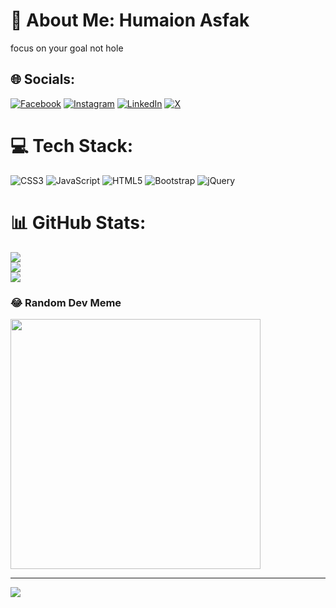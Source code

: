 # 💫 About Me: Humaion Asfak
focus on your goal not hole 


## 🌐 Socials:
[![Facebook]([https://img.shields.io/badge/Facebook-%231877F2.svg?logo=Facebook&logoColor=white)](https://facebook.com/https://www.facebook.com/profile.php?id=100047971117818](https://www.facebook.com/profile.php?id=100068576962173)) [![Instagram](https://img.shields.io/badge/Instagram-%23E4405F.svg?logo=Instagram&logoColor=white)](https://instagram.com/https://www.instagram.com/http_a_s_f_a_k/) [![LinkedIn](https://img.shields.io/badge/LinkedIn-%230077B5.svg?logo=linkedin&logoColor=white)](https://linkedin.com/in/https://www.linkedin.com/in/as-fak-52a760279/) [![X](https://img.shields.io/badge/X-black.svg?logo=X&logoColor=white)](https://x.com/https://twitter.com/Asfak513) 

# 💻 Tech Stack:
![CSS3](https://img.shields.io/badge/css3-%231572B6.svg?style=plastic&logo=css3&logoColor=white) ![JavaScript](https://img.shields.io/badge/javascript-%23323330.svg?style=plastic&logo=javascript&logoColor=%23F7DF1E) ![HTML5](https://img.shields.io/badge/html5-%23E34F26.svg?style=plastic&logo=html5&logoColor=white) ![Bootstrap](https://img.shields.io/badge/bootstrap-%238511FA.svg?style=plastic&logo=bootstrap&logoColor=white) ![jQuery](https://img.shields.io/badge/jquery-%230769AD.svg?style=plastic&logo=jquery&logoColor=white)
# 📊 GitHub Stats:
![](https://github-readme-stats.vercel.app/api?username=humaionasfak&theme=onedark&hide_border=false&include_all_commits=false&count_private=false)<br/>
![](https://github-readme-streak-stats.herokuapp.com/?user=humaionasfak&theme=onedark&hide_border=false)<br/>
![](https://github-readme-stats.vercel.app/api/top-langs/?username=humaionasfak&theme=onedark&hide_border=false&include_all_commits=false&count_private=false&layout=compact)

### 😂 Random Dev Meme
<img src='https://randommeme-five.vercel.app/' style="height: 400px;"/>

---
[![](https://visitcount.itsvg.in/api?id=humaionasfak&icon=0&color=0)](https://visitcount.itsvg.in)

<!-- Proudly created with GPRM ( https://gprm.itsvg.in ) -->
